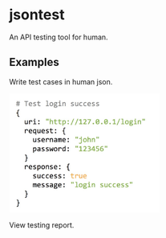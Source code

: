# jsontest

An API testing tool for human.

## Examples

Write test cases in human json.

<img src="example.png" width="300px"/>

View testing report.

